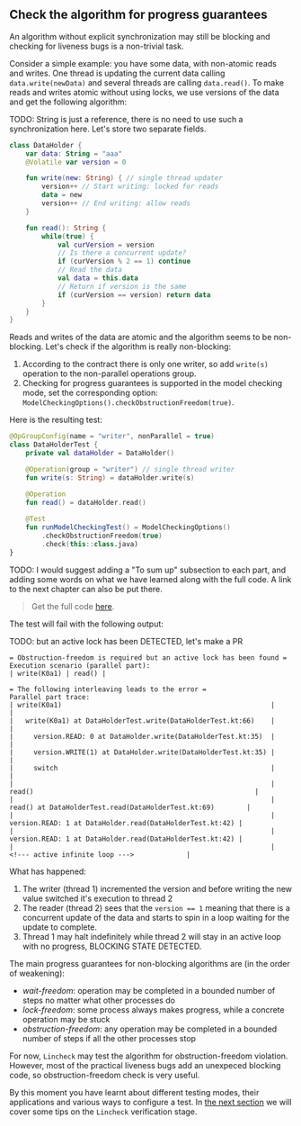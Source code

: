 ## Check the algorithm for progress guarantees

An algorithm without explicit synchronization may still be blocking and checking for liveness bugs is a non-trivial task.

Consider a simple example: you have some data, with non-atomic reads and writes.
One thread is updating the current data calling `data.write(newData)` and several threads are calling `data.read()`.
To make reads and writes atomic without using locks, we use versions of the data and get the following algorithm:

TODO: String is just a reference, there is no need to use such a synchronization here. Let's store two separate fields.

```kotlin
class DataHolder {
    var data: String = "aaa"
    @Volatile var version = 0

    fun write(new: String) { // single thread updater
        version++ // Start writing: locked for reads
        data = new
        version++ // End writing: allow reads
    }

    fun read(): String {
        while(true) {
            val curVersion = version
            // Is there a concurrent update?
            if (curVersion % 2 == 1) continue
            // Read the data
            val data = this.data
            // Return if version is the same
            if (curVersion == version) return data
        }
    }
}
```

Reads and writes of the data are atomic and the algorithm seems to be non-blocking. 
Let's check if the algorithm is really non-blocking:

1. According to the contract there is only one writer, so add `write(s)` operation to the non-parallel 
   operations group.
2. Checking for progress guarantees is supported in the model checking mode, set the corresponding option:
   `ModelCheckingOptions().checkObstructionFreedom(true)`.

Here is the resulting test:

```kotlin
@OpGroupConfig(name = "writer", nonParallel = true)
class DataHolderTest {
    private val dataHolder = DataHolder()

    @Operation(group = "writer") // single thread writer
    fun write(s: String) = dataHolder.write(s)

    @Operation
    fun read() = dataHolder.read()
    
    @Test
    fun runModelCheckingTest() = ModelCheckingOptions()
        .checkObstructionFreedom(true)
        .check(this::class.java)
}
```

TODO: I would suggest adding a "To sum up" subsection to each part, and adding some words on what we have learned along with the full code. A link to the next chapter can also be put there.

> Get the full code [here](../src/jvm/test/org/jetbrains/kotlinx/lincheck/test/guide/DataHolderTest.kt).

The test will fail with the following output:

TODO: but an active lock has been DETECTED, let's make a PR
```text
= Obstruction-freedom is required but an active lock has been found =
Execution scenario (parallel part):
| write(K0a1) | read() |

= The following interleaving leads to the error =
Parallel part trace:
| write(K0a1)                                                    |                                                              |
|   write(K0a1) at DataHolderTest.write(DataHolderTest.kt:66)    |                                                              |
|     version.READ: 0 at DataHolder.write(DataHolderTest.kt:35)  |                                                              |
|     version.WRITE(1) at DataHolder.write(DataHolderTest.kt:35) |                                                              |
|     switch                                                     |                                                              |
|                                                                | read()                                                       |
|                                                                |   read() at DataHolderTest.read(DataHolderTest.kt:69)        |
|                                                                |     version.READ: 1 at DataHolder.read(DataHolderTest.kt:42) |
|                                                                |     version.READ: 1 at DataHolder.read(DataHolderTest.kt:42) |
|                                                                |                  <!--- active infinite loop --->             |
```

What has happened:
1. The writer (thread 1) incremented the version and before writing the new value switched it's execution to thread 2
2. The reader (thread 2) sees that the `version == 1` meaning that there is a concurrent update of the data and starts to spin
    in a loop waiting for the update to complete.
3. Thread 1 may halt indefinitely while thread 2 will stay in an active loop with no progress, BLOCKING STATE DETECTED.

The main progress guarantees for non-blocking algorithms are (in the order of weakening):
- _wait-freedom_: operation may be completed in a bounded number of steps no matter what other processes do
- _lock-freedom_: some process always makes progress, while a concrete operation may be stuck
- _obstruction-freedom_: any operation may be completed in a bounded number of steps if all the other processes stop

For now, `Lincheck` may test the algorithm for obstruction-freedom violation. However, most of the practical liveness bugs
 add an unexpeced blocking code, so obstruction-freedom check is very useful.

By this moment you have learnt about different testing modes, their applications and various ways to configure a test.
In [the next section](verification.md) we will cover some tips on the `Lincheck` verification stage.  

